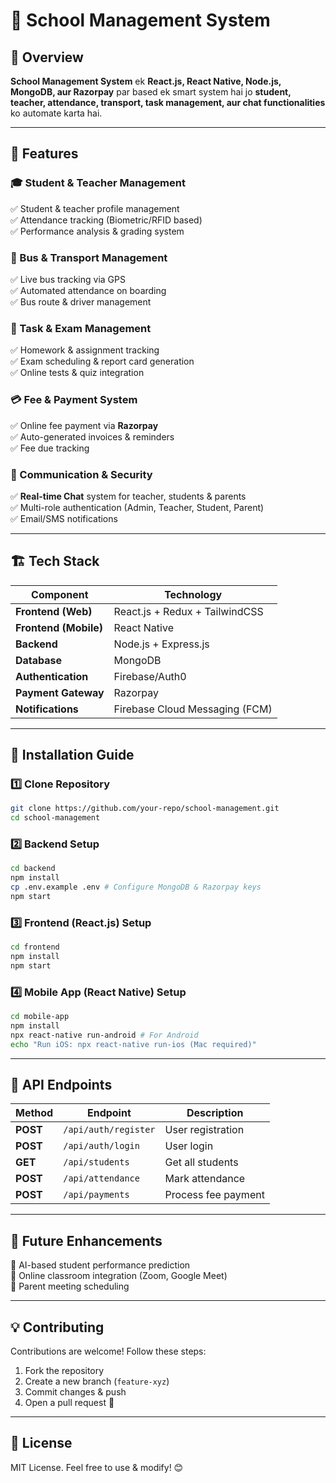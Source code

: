 # 🏫 School Management System

## 📌 Overview
**School Management System** ek **React.js, React Native, Node.js, MongoDB, aur Razorpay** par based ek smart system hai jo **student, teacher, attendance, transport, task management, aur chat functionalities** ko automate karta hai.

---

## 🚀 Features
### 🎓 Student & Teacher Management
✅ Student & teacher profile management  
✅ Attendance tracking (Biometric/RFID based)  
✅ Performance analysis & grading system  

### 🚌 Bus & Transport Management
✅ Live bus tracking via GPS  
✅ Automated attendance on boarding  
✅ Bus route & driver management  

### 📝 Task & Exam Management
✅ Homework & assignment tracking  
✅ Exam scheduling & report card generation  
✅ Online tests & quiz integration  

### 💳 Fee & Payment System
✅ Online fee payment via **Razorpay**  
✅ Auto-generated invoices & reminders  
✅ Fee due tracking  

### 📢 Communication & Security
✅ **Real-time Chat** system for teacher, students & parents  
✅ Multi-role authentication (Admin, Teacher, Student, Parent)  
✅ Email/SMS notifications  

---

## 🏗️ Tech Stack
| Component | Technology |
|-----------|------------|
| **Frontend (Web)** | React.js + Redux + TailwindCSS |
| **Frontend (Mobile)** | React Native |
| **Backend** | Node.js + Express.js |
| **Database** | MongoDB |
| **Authentication** | Firebase/Auth0 |
| **Payment Gateway** | Razorpay |
| **Notifications** | Firebase Cloud Messaging (FCM) |

---

## 🔧 Installation Guide
### 1️⃣ **Clone Repository**
```bash
git clone https://github.com/your-repo/school-management.git
cd school-management
```

### 2️⃣ **Backend Setup**
```bash
cd backend
npm install
cp .env.example .env # Configure MongoDB & Razorpay keys
npm start
```

### 3️⃣ **Frontend (React.js) Setup**
```bash
cd frontend
npm install
npm start
```

### 4️⃣ **Mobile App (React Native) Setup**
```bash
cd mobile-app
npm install
npx react-native run-android # For Android
echo "Run iOS: npx react-native run-ios (Mac required)"
```

---

## 📌 API Endpoints
| Method | Endpoint | Description |
|--------|---------|-------------|
| **POST** | `/api/auth/register` | User registration |
| **POST** | `/api/auth/login` | User login |
| **GET** | `/api/students` | Get all students |
| **POST** | `/api/attendance` | Mark attendance |
| **POST** | `/api/payments` | Process fee payment |

---

## 🎯 Future Enhancements
🚀 AI-based student performance prediction  
🚀 Online classroom integration (Zoom, Google Meet)  
🚀 Parent meeting scheduling  

---

## 💡 Contributing
Contributions are welcome! Follow these steps:
1. Fork the repository
2. Create a new branch (`feature-xyz`)
3. Commit changes & push
4. Open a pull request 🚀

---

## 📜 License
MIT License. Feel free to use & modify! 😊
